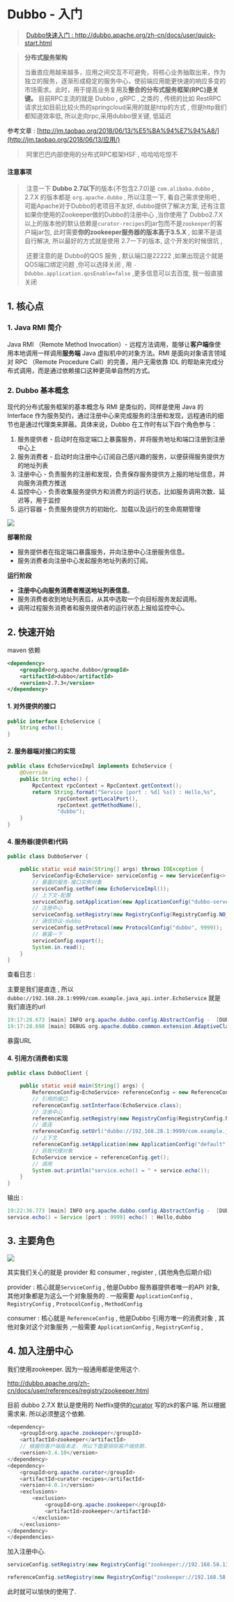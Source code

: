 # Dubbo  - 入门

> ​	[Dubbo快速入门 : ](http://dubbo.apache.org/zh-cn/docs/user/quick-start.html)  http://dubbo.apache.org/zh-cn/docs/user/quick-start.html

> **分布式服务架构**
>
> ​	当垂直应用越来越多，应用之间交互不可避免，将核心业务抽取出来，作为独立的服务，逐渐形成稳定的服务中心，使前端应用能更快速的响应多变的市场需求。此时，用于提高业务复用及**整合的分布式服务框架(RPC)是关键。**  目前RPC主流的就是 Dubbo , gRPC , 之类的 , 传统的比如 RestRPC 请求比如目前比较火热的springcloud采用的就是http的方式 , 但是http我们都知道效率低, 所以走向rpc,采用dubbo很关键, 低延迟 



参考文章 : [http://jm.taobao.org/2018/06/13/%E5%BA%94%E7%94%A8/](http://jm.taobao.org/2018/06/13/应用/)



> ​	阿里巴巴内部使用的分布式RPC框架HSF , 哈哈哈吃惊不 

#### 注意事项

> ​	注意一下 **Dubbo 2.7以下**的版本(不包含2.7.0)是 `com.alibaba.dubbo` , 2.7.X 的版本都是 `org.apache.dubbo` , 所以注意一下, 看自己需求使用吧 , 可能Apache对于Dubbo的老项目不友好, dubbo提供了解决方案, 还有注意如果你使用的Zookeeper做的Dubbo的注册中心 ,当你使用了 Dubbo2.7.X以上的版本他的默认依赖是`curator-recipes`的jar包而不是`zookeeper`的客户端jar包, 此时需要**你的zookeeper服务器的版本高于3.5.X** , 如果不是请自行解决,  所以最好的方式就是使用 2.7一下的版本, 这个开发的时候很坑 , 
>
> ​	还要注意的是  Dubbo的QOS 服务 , 默认端口是22222 ,如果出现这个就是QOS端口绑定问题 ,你可以选择关闭 , 用 `-Ddubbo.application.qosEnable=false` ,更多信息可以去百度, 我一般直接关闭





## 1. 核心点

### 1. Java RMI 简介

Java RMI （Remote Method Invocation）- 远程方法调用，能够让**客户端**像使用本地调用一样调用**服务端** Java 虚拟机中的对象方法。RMI 是面向对象语言领域对 RPC （Remote Procedure Call）的完善，用户无需依靠 IDL 的帮助来完成分布式调用，而是通过依赖接口这种更简单自然的方式。

### 2. Dubbo 基本概念

现代的分布式服务框架的基本概念与 RMI 是类似的，同样是使用 Java 的 Interface 作为服务契约，通过注册中心来完成服务的注册和发现，远程通讯的细节也是通过代理类来屏蔽。具体来说，Dubbo 在工作时有以下四个角色参与：

1. 服务提供者 - 启动时在指定端口上暴露服务，并将服务地址和端口注册到注册中心上
2. 服务消费者 - 启动时向注册中心订阅自己感兴趣的服务，以便获得服务提供方的地址列表
3. 注册中心 - 负责服务的注册和发现，负责保存服务提供方上报的地址信息，并向服务消费方推送
4. 监控中心 - 负责收集服务提供方和消费方的运行状态，比如服务调用次数、延迟等，用于监控
5. 运行容器 - 负责服务提供方的初始化、加载以及运行的生命周期管理

![](https://cdn.yuque.com/lark/0/2018/png/13615/1527499479031-19b76c2f-29dc-4766-8dcb-9dd7c0c089f7.png)



**部署阶段**

- 服务提供者在指定端口暴露服务，并向注册中心注册服务信息。
- 服务消费者向注册中心发起服务地址列表的订阅。

**运行阶段**

- **注册中心向服务消费者推送地址列表信息**。
- 服务消费者收到地址列表后，从其中选取一个向目标服务发起调用。
- 调用过程服务消费者和服务提供者的运行状态上报给监控中心。

## 2. 快速开始

maven 依赖

```xml
<dependency>
    <groupId>org.apache.dubbo</groupId>
    <artifactId>dubbo</artifactId>
    <version>2.7.3</version>
</dependency>
```

#### 1. 对外提供的接口

```java
public interface EchoService {
    String echo();
}
```

#### 2. 服务器端对接口的实现

```java
public class EchoServiceImpl implements EchoService {
    @Override
    public String echo() {
        RpcContext rpcContext = RpcContext.getContext();
        return String.format("Service [port : %d] %s() : Hello,%s",
                rpcContext.getLocalPort(),
                rpcContext.getMethodName(),
                "dubbo");
    }
}
```

#### 4. 服务器(提供者)代码

```java
public class DubboServer {

    public static void main(String[] args) throws IOException {
        ServiceConfig<EchoService> serviceConfig = new ServiceConfig<>();
        // 暴露的服务-接口实例对象
        serviceConfig.setRef(new EchoServiceImpl());
        // 上下文-配置
        serviceConfig.setApplication(new ApplicationConfig("dubbo-server"));
        // 注册中心
        serviceConfig.setRegistry(new RegistryConfig(RegistryConfig.NO_AVAILABLE));
        // 通信协议-dubbo
        serviceConfig.setProtocol(new ProtocolConfig("dubbo", 9999));
        // 暴露一下
        serviceConfig.export();
        System.in.read();
    }
}
```

查看日志 : 

主要是我们是直连 , 所以`dubbo://192.168.28.1:9999/com.example.java_api.inter.EchoService` 就是我们直连的url

```java
19:17:28.673 [main] INFO org.apache.dubbo.config.AbstractConfig -  [DUBBO] Export dubbo service com.example.java_api.inter.EchoService to url dubbo://192.168.28.1:9999/com.example.java_api.inter.EchoService?anyhost=true&application=dubbo-server&bind.ip=192.168.28.1&bind.port=9999&deprecated=false&dubbo=2.0.2&dynamic=true&generic=false&interface=com.example.java_api.inter.EchoService&methods=echo&pid=14500&register=true&release=2.7.3&side=provider&timestamp=1584703048520, dubbo version: 2.7.3, current host: 192.168.28.1
19:17:28.698 [main] DEBUG org.apache.dubbo.common.extension.AdaptiveClassCodeGenerator -  [DUBBO] package org.apache.dubbo.remoting;
```

暴露URL

#### 4. 引用方(消费者)实现

```java
public class DubboClient {

    public static void main(String[] args) {
        ReferenceConfig<EchoService> referenceConfig = new ReferenceConfig<>();
        // 引用的接口
        referenceConfig.setInterface(EchoService.class);
        // 注册中心
        referenceConfig.setRegistry(new RegistryConfig(RegistryConfig.NO_AVAILABLE));
        // 直连
        referenceConfig.setUrl("dubbo://192.168.28.1:9999/com.example.java_api.inter.EchoService");
        // 上下文
        referenceConfig.setApplication(new ApplicationConfig("default"));
        // 获取代理对象
        EchoService service = referenceConfig.get();
        // 调用
        System.out.println("service.echo() = " + service.echo());
    }
}

```

输出 : 

```java
19:22:36.773 [main] INFO org.apache.dubbo.config.AbstractConfig -  [DUBBO] Refer dubbo service com.example.java_api.inter.EchoService from url dubbo://192.168.28.1:9999/com.example.java_api.inter.EchoService?application=default&interface=com.example.java_api.inter.EchoService&lazy=false&pid=8304&register.ip=192.168.28.1&remote.application=&side=consumer&sticky=false, dubbo version: 2.7.3, current host: 192.168.28.1
service.echo() = Service [port : 9999] echo() : Hello,dubbo
```



## 3. 主要角色

![](https://cdn.yuque.com/lark/0/2018/png/13615/1527499479031-19b76c2f-29dc-4766-8dcb-9dd7c0c089f7.png)





其实我们关心的就是 provider 和 consumer , register  , (其他角色后期介绍)

provider  : 核心就是`ServiceConfig` , 他是Dubbo 服务器提供者唯一的API 对象, 其他对象都是为这么一个对象服务的 . 一般需要 `ApplicationConfig` , `RegistryConfig` , `ProtocolConfig` , `MethodConfig` 

consumer : 核心就是 `ReferenceConfig` , 他是Dubbo 引用方唯一的消费对象 , 其他对象对这个对象服务 ,一般需要  `ApplicationConfig` , `RegistryConfig` , 



## 4. 加入注册中心

我们使用zookeeper. 因为一般通用都是使用这个. 

http://dubbo.apache.org/zh-cn/docs/user/references/registry/zookeeper.html

目前 dubbo 2.7.X 默认是使用的 Netflix提供的[curator](https://github.com/apache/curator)  写的zk的客户端. 所以根据需求来.  所以必须整这个依赖. 

```java
<dependency>
    <groupId>org.apache.zookeeper</groupId>
    <artifactId>zookeeper</artifactId>
    // 根据你客户端版本走. 所以下面要排除客户端依赖.
    <version>3.4.10</version>
</dependency>
<dependency>
    <groupId>org.apache.curator</groupId>
    <artifactId>curator-recipes</artifactId>
    <version>4.0.1</version>
    <exclusions>
        <exclusion>
            <groupId>org.apache.zookeeper</groupId>
            <artifactId>zookeeper</artifactId>
        </exclusion>
    </exclusions>
</dependency>
</dependencies>
```



加入注册中心. 

```java
serviceConfig.setRegistry(new RegistryConfig("zookeeper://192.168.58.131:2181?client=curator"));

referenceConfig.setRegistry(new RegistryConfig("zookeeper://192.168.58.131:2181?client=curator"));
```

此时就可以愉快的使用了. 





## 







